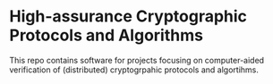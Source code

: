 # High-assurance Cryptographic Protocols and Algorithms
This repo contains software for projects focusing on computer-aided verification of (distributed) cryptogrpahic protocols and algortihms.
